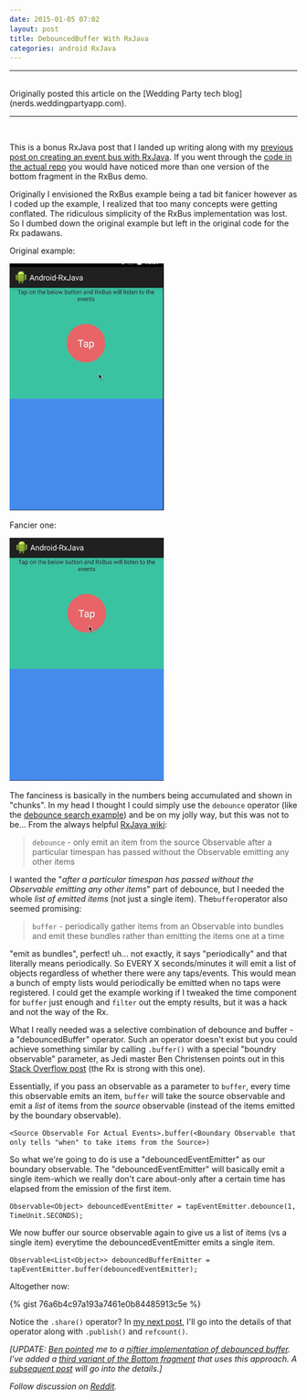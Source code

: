 ```yaml
---
date: 2015-01-05 07:02
layout: post
title: DebouncedBuffer With RxJava
categories: android RxJava
---
```


--------------------------------------
<br />
Originally posted this article on the [Wedding Party tech blog](nerds.weddingpartyapp.com).

--------------------------------------

<br />

This is a bonus RxJava post that I landed up writing along with my [previous post on creating an event bus with RxJava](http://blog.kaush.co/2014/06/20/implementing-an-event-bus-with-rxjava-rxbus). If you went through the [code in the actual repo](https://github.com/kaushikgopal/Android-RxJava/tree/master/app/src/main/java/com/morihacky/android/rxjava/rxbus) you would have noticed more than one version of the bottom fragment in the RxBus demo.

Originally I envisioned the RxBus example being a tad bit fanicer however as I coded up the example, I realized that too many concepts were getting conflated. The ridiculous simplicity of the RxBus implementation was lost. So I dumbed down the original example but left in the original code for the Rx padawans.

Original example:

![Simple RxBus example](/images/rxbus_simple.gif)

Fancier one:

![Fancy RxBus example](/images/rxbus_fancy.gif)

<!-- more -->

The fanciness is basically in the numbers being accumulated and shown in "chunks". In my head I thought I could simply use the `debounce` operator (like the [debounce search example](https://github.com/kaushikgopal/Android-RxJava/blob/master/app/src/main/java/com/morihacky/android/rxjava/SubjectDebounceSearchEmitterFragment.java)) and be on my jolly way, but this was not to be...  From the always helpful [RxJava wiki](https://github.com/ReactiveX/RxJava/wiki/Alphabetical-List-of-Observable-Operators):

> `debounce` - only emit an item from the source Observable after a particular timespan has passed without the Observable emitting any other items

I wanted the "*after a particular timespan has passed without the Observable emitting any other items*" part of debounce, but I needed the whole *list of emitted items* (not just a single item). The`buffer`operator also seemed promising:

> `buffer` - periodically gather items from an Observable into bundles and emit these bundles rather than emitting the items one at a time

"emit as bundles", perfect! uh... not exactly, it says "periodically" and that literally means periodically. So EVERY X seconds/minutes it will emit a list of objects regardless of whether there were any taps/events. This would mean a bunch of empty lists would periodically be emitted when no taps were registered. I could get the example working if I tweaked the time component for `buffer` just enough and `filter` out the empty results, but it was a hack and not the way of the Rx.

What I really needed was a selective combination of debounce and buffer - a "debouncedBuffer" operator. Such an operator doesn't exist but you could achieve something similar by calling `.buffer()` with a special "boundry observable" parameter, as Jedi master Ben Christensen points out in this [Stack Overflow post](http://stackoverflow.com/questions/24828897/how-to-group-events-by-idle-periods-using-reactive-extensions) (the Rx is strong with this one).

Essentially, if you pass an observable as a parameter to `buffer`, every time this observable emits an item, `buffer` will take the source observable and emit a *list* of items from the *source* observable (instead of the items emitted by the boundary observable).


    <Source Observable For Actual Events>.buffer(<Boundary Observable that only tells "when" to take items from the Source>)


So what we're going to do is use a "debouncedEventEmitter" as our boundary observable. The "debouncedEventEmitter" will basically emit a single item-which we really don't care about-only after a certain time has elapsed from the emission of the first item.


    Observable<Object> debouncedEventEmitter = tapEventEmitter.debounce(1, TimeUnit.SECONDS);


We now buffer our source observable again to give us a list of items (vs a single item) everytime the debouncedEventEmitter emits a single item.

    Observable<List<Object>> debouncedBufferEmitter = tapEventEmitter.buffer(debouncedEventEmitter);

Altogether now:

{% gist 76a6b4c97a193a7461e0b84485913c5e %}

Notice the `.share()` operator? In [my next post](http://nerds.weddingpartyapp.com/tech/2013/01/21/rxjava-share-publish-refcount-and-all-that-jazz/), I'll go into the details of that operator along with `.publish()` and `refcount()`.

*[UPDATE: [Ben pointed](https://twitter.com/benjchristensen/status/552709457856049152) me to a [niftier implementation of debounced buffer](https://gist.github.com/benjchristensen/e4524a308456f3c21c0b). I've added a [third variant of the Bottom fragment](https://github.com/kaushikgopal/Android-RxJava/blob/master/app/src/main/java/com/morihacky/android/rxjava/rxbus/RxBusDemo_Bottom3Fragment.java) that uses this approach. A [subsequent post](http://nerds.weddingpartyapp.com/tech/2013/01/21/rxjava-share-publish-refcount-and-all-that-jazz/) will go into the details.]*

_Follow discussion on [Reddit](http://www.reddit.com/r/androiddev/comments/2rffd2/debouncedbuffer_with_rxjava/)._
